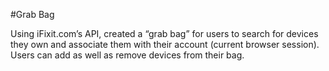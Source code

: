 #Grab Bag

Using iFixit.com’s API, created a “grab bag” for users to search for devices they own and associate them with their account (current browser session). Users can add as well as remove devices from their bag.
